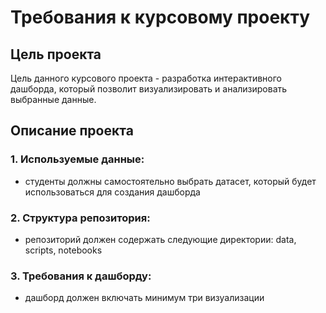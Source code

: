 # Требования к курсовому проекту
## Цель проекта
Цель данного курсового проекта - разработка интерактивного дашборда, который позволит визуализировать и анализировать выбранные данные.
## Описание проекта

### 1. Используемые данные:
* студенты должны самостоятельно выбрать датасет, который будет использоваться для создания дашборда

### 2. Структура репозитория:
* репозиторий должен содержать следующие директории: data, scripts, notebooks

### 3. Требования к дашборду:
* дашборд должен включать минимум три визуализации
